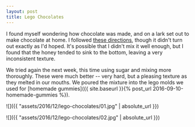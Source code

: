 ```yaml
---
layout: post
title: Lego Chocolates
---
```

I found myself wondering how chocolate was made, and on a lark set out to make
chocolate at home. I followed
[these directions](http://www.precisionnutrition.com/chocolate-making), though
it didn't turn out exactly as I'd hoped. It's possible that I didn't mix it
well enough, but I found that the honey tended to sink to the bottom, leaving
a very inconsistent texture.

We tried again the next week, this time using sugar and mixing more thoroughly.
These were much better -- very hard, but a pleasing texture as they melted in
our mouths. We poured the mixture into the lego molds we used for
[homemade gummies]({{ site.baseurl }}{% post_url 2016-09-10-homemade-gummies %}).

![]({{ "assets/2016/12/lego-chocolates/01.jpg" | absolute_url }})

![]({{ "assets/2016/12/lego-chocolates/02.jpg" | absolute_url }})
